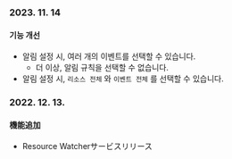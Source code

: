 ### 2023. 11. 14
#### 기능 개선
* 알림 설정 시, 여러 개의 이벤트를 선택할 수 있습니다.
    * 더 이상, 알림 규칙을 선택할 수 없습니다.
* 알림 설정 시, `리소스 전체` 와 `이벤트 전체` 를 선택할 수 있습니다.

### 2022. 12. 13.
#### 機能追加

* Resource Watcherサービスリリース

